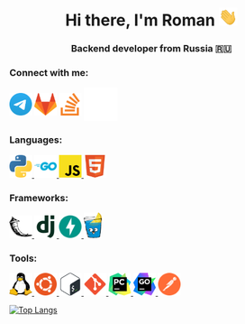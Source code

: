 <h1 align="center">Hi there, I'm Roman
<img src="images/Hi.gif" height="32"/></h1>
<h3 align="center">Backend developer from Russia 🇷🇺</h3>

### Connect with me:
<p align="left">
<a href="https://t.me/AlexandrovRoman" target="_blank"><img align="center" src="icons/social/Telegram.svg" alt="AlexandrovRoman" height="40" width="40" /></a>
<a href="https://gitlab.com/AlexandrovRoman" target="_blank"><img align="center" src="icons/social/gitlab.svg" alt="AlexandrovRoman" height="40" width="40" /></a>
<a href="https://stackoverflow.com/users/15176938" target="_blank"><img align="center" src="icons/social/stackoverflow.svg" alt="AlexandrovRoman" height="40" width="40" /></a>
<a href="https://habr.com/ru/users/AlexandrovRoman/" target="_blank"><img align="center" src="icons/social/habr.svg" alt="AlexandrovRoman" height="60" width="60" /></a>
</p>

### Languages:
<p align="left"> 

<a href="https://www.python.org" target="_blank" rel="noreferrer"> <img src="icons/langs/python.svg" alt="python" width="40" height="40"/> </a> 
<a href="https://go.dev/" target="_blank" rel="noreferrer"> <img src="icons/langs/go.svg" alt="go" width="40" height="40"/> </a>
<a href="https://www.javascript.com/" target="_blank" rel="noreferrer"> <img src="icons/langs/javascript.svg" alt="js" width="40" height="40"/> </a>
<a href="https://www.w3.org/html/" target="_blank" rel="noreferrer"> <img src="icons/langs/HTML5.svg" alt="html5" width="40" height="40"/> </a> 
</p>

### Frameworks:

<p align="left"> 

<a href="https://flask.palletsprojects.com/" target="_blank" rel="noreferrer"> <img src="icons/frameworks/flask.svg" alt="flask" width="40" height="40"/> </a>
<a href="https://www.djangoproject.com/" target="_blank" rel="noreferrer"> <img src="icons/frameworks/django.svg" alt="js" width="40" height="40"/> </a>
<a href="https://fastapi.tiangolo.com/" target="_blank" rel="noreferrer"> <img src="icons/frameworks/fastapi.svg" alt="html5" width="40" height="40"/> </a> 
<a href="https://github.com/gin-gonic/gin" target="_blank" rel="noreferrer"> <img src="icons/frameworks/gin-gonic.png" alt="html5" height="45"/> </a> 
</p>


### Tools:
<p align="left"> 
<a href="https://www.linux.org/" target="_blank" rel="noreferrer"> <img src="icons/tools/linux.svg" alt="linux" width="40" height="40"/> </a> 
<a href="https://ubuntu.com/" target="_blank" rel="noreferrer"> <img src="icons/tools/ubuntu.svg" alt="ubuntu" width="40" height="40"/> </a> 
<a href="https://www.gnu.org/software/bash/" target="_blank" rel="noreferrer"> <img src="icons/tools/Bash.svg" alt="bash" width="40" height="40"/> </a> 
<a href="https://git-scm.com/" target="_blank" rel="noreferrer"> <img src="icons/tools/git.svg" alt="git" width="40" height="40"/> </a> 
<a href="https://www.jetbrains.com/pycharm/" target="_blank" rel="noreferrer"> <img src="icons/tools/PyCharm.svg" alt="pycharm" width="40" height="40"/> </a> 
<a href="https://www.jetbrains.com/go/" target="_blank" rel="noreferrer"> <img src="icons/tools/goland.svg" alt="goland" width="40" height="40"/> </a> 
<a href="https://www.postman.com/" target="_blank" rel="noreferrer"> <img src="icons/tools/postman.svg" alt="postman" width="40" height="40"/> </a> 
</p>


[![Top Langs](https://github-readme-stats.vercel.app/api/top-langs/?username=AlexandrovRoman&layout=compact)](https://github.com/anuraghazra/github-readme-stats)
